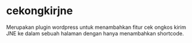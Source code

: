 # cekongkirjne
Merupakan plugin wordpress untuk menambahkan fitur cek ongkos kirim JNE ke dalam sebuah halaman dengan hanya menambahkan shortcode.
